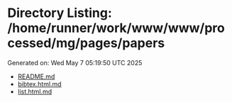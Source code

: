 # Directory Listing: /home/runner/work/www/www/processed/mg/pages/papers
Generated on: Wed May  7 05:19:50 UTC 2025

- [README.md](README.md)
- [bibtex.html.md](bibtex.html.md)
- [list.html.md](list.html.md)
